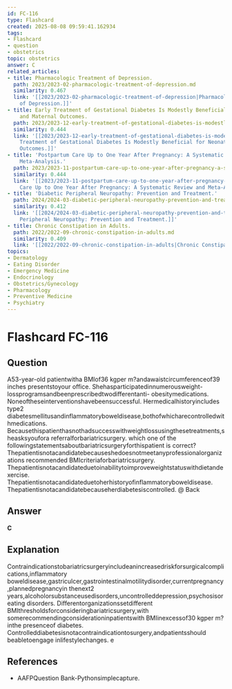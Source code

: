 ```yaml
---
id: FC-116
type: Flashcard
created: 2025-08-08 09:59:41.162934
tags:
- Flashcard
- question
- obstetrics
topic: obstetrics
answer: C
related_articles:
- title: Pharmacologic Treatment of Depression.
  path: 2023/2023-02-pharmacologic-treatment-of-depression.md
  similarity: 0.467
  link: '[[2023/2023-02-pharmacologic-treatment-of-depression|Pharmacologic Treatment
    of Depression.]]'
- title: Early Treatment of Gestational Diabetes Is Modestly Beneficial for Neonatal
    and Maternal Outcomes.
  path: 2023/2023-12-early-treatment-of-gestational-diabetes-is-modestly-benefici.md
  similarity: 0.444
  link: '[[2023/2023-12-early-treatment-of-gestational-diabetes-is-modestly-benefici|Early
    Treatment of Gestational Diabetes Is Modestly Beneficial for Neonatal and Maternal
    Outcomes.]]'
- title: 'Postpartum Care Up to One Year After Pregnancy: A Systematic Review and
    Meta-Analysis.'
  path: 2023/2023-11-postpartum-care-up-to-one-year-after-pregnancy-a-systematic.md
  similarity: 0.444
  link: '[[2023/2023-11-postpartum-care-up-to-one-year-after-pregnancy-a-systematic|Postpartum
    Care Up to One Year After Pregnancy: A Systematic Review and Meta-Analysis.]]'
- title: 'Diabetic Peripheral Neuropathy: Prevention and Treatment.'
  path: 2024/2024-03-diabetic-peripheral-neuropathy-prevention-and-treatment.md
  similarity: 0.412
  link: '[[2024/2024-03-diabetic-peripheral-neuropathy-prevention-and-treatment|Diabetic
    Peripheral Neuropathy: Prevention and Treatment.]]'
- title: Chronic Constipation in Adults.
  path: 2022/2022-09-chronic-constipation-in-adults.md
  similarity: 0.409
  link: '[[2022/2022-09-chronic-constipation-in-adults|Chronic Constipation in Adults.]]'
topics:
- Dermatology
- Eating Disorder
- Emergency Medicine
- Endocrinology
- Obstetrics/Gynecology
- Pharmacology
- Preventive Medicine
- Psychiatry
---
```


# Flashcard FC-116

## Question

A53-year-old patientwitha BMIof36 kgper m?andawaistcircumferenceof39 inches presentstoyour office. Shehasparticipatedinnumerousweight-lossprogramsandbeenprescribedtwodifferentanti- obesitymedications. Noneoftheseinterventionshavebeensuccessful. Hermedicalhistoryincludes type2 diabetesmellitusandinflammatoryboweldisease,bothofwhicharecontrolledwithmedications. Becausethispatienthasnothadsuccesswithweightlossusingthesetreatments,sheasksyoufora referralforbariatricsurgery. which one of the followingstatementsaboutbariatricsurgeryforthispatient is correct? Thepatientisnotacandidatebecauseshedoesnotmeetanyprofessionalorganizations recommended BMIcriteriaforbariatricsurgery. Thepatientisnotacandidateduetoinabilitytoimproveweightstatuswithdietandexercise. Thepatientisnotacandidateduetoherhistoryofinflammatoryboweldisease. Thepatientisnotacandidatebecauseherdiabetesiscontrolled. @ Back

## Answer

**C**

## Explanation

Contraindicationstobariatricsurgeryincludeanincreasedriskforsurgicalcomplications,inflammatory boweldisease,gastriculcer,gastrointestinalmotilitydisorder,currentpregnancy,plannedpregnancyin thenext2 years,alcoholorsubstanceusedisorders,uncontrolleddepression,psychosisoreating disorders. Differentorganizationssetdifferent BMIthresholdsforconsideringbariatricsurgery,with somerecommendingconsiderationinpatientswith BMIinexcessof30 kgper m?inthe presenceof diabetes. Controlleddiabetesisnotacontraindicationtosurgery,andpatientsshould beabletoengage inlifestylechanges. e

## References

- AAFPQuestion Bank-Pythonsimplecapture.


